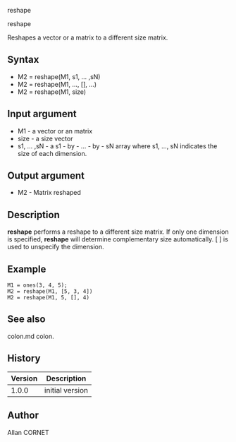 



reshape


reshape

Reshapes a vector or a matrix to a different size matrix.

## Syntax

- M2 = reshape(M1, s1, ... ,sN)
- M2 = reshape(M1, ..., [], ...)
- M2 = reshape(M1, size)

## Input argument

 - M1 - a vector or an matrix
 - size - a size vector
 - s1, ... ,sN - a s1 - by - ... - by - sN array where s1, ..., sN indicates the size of each dimension.

## Output argument

 - M2 - Matrix reshaped

## Description


  <p><b>reshape</b> performs a reshape to a different size matrix. If only one dimension is specified, <b>reshape</b> will determine complementary size automatically. [ ] is used to unspecify the dimension.</p>


## Example

```Nelson
M1 = ones(3, 4, 5);
M2 = reshape(M1, [5, 3, 4])
M2 = reshape(M1, 5, [], 4)
```

## See also

colon.md colon.
## History

|Version|Description|
|------|------|
|1.0.0|initial version|


## Author

Allan CORNET



